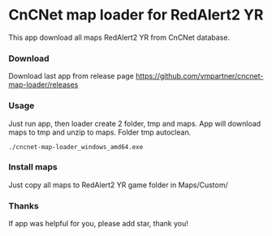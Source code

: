 # CnCNet map loader for RedAlert2 YR
This app download all maps RedAlert2 YR from CnCNet database.


### Download
Download last app from release page https://github.com/vmpartner/cncnet-map-loader/releases


### Usage
Just run app, then loader create 2 folder, tmp and maps. App will download maps to tmp and unzip to maps.
Folder tmp autoclean.
```
./cncnet-map-loader_windows_amd64.exe
```

### Install maps
Just copy all maps to RedAlert2 YR game folder in Maps/Custom/

### Thanks
If app was helpful for you, please add star, thank you!